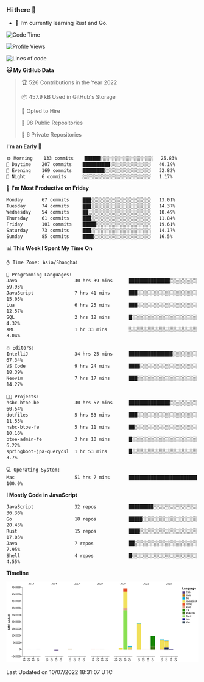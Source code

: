 ### Hi there 👋

- 🌱 I’m currently learning Rust and Go.

<!--START_SECTION:waka-->
![Code Time](http://img.shields.io/badge/Code%20Time-555%20hrs%2058%20mins-blue)

![Profile Views](http://img.shields.io/badge/Profile%20Views-0-blue)

![Lines of code](https://img.shields.io/badge/From%20Hello%20World%20I%27ve%20Written-895%20Thousand%20lines%20of%20code-blue)

**🐱 My GitHub Data** 

> 🏆 526 Contributions in the Year 2022
 > 
> 📦 457.9 kB Used in GitHub's Storage 
 > 
> 💼 Opted to Hire
 > 
> 📜 98 Public Repositories 
 > 
> 🔑 6 Private Repositories  
 > 
**I'm an Early 🐤** 

```text
🌞 Morning    133 commits    ██████░░░░░░░░░░░░░░░░░░░   25.83% 
🌆 Daytime    207 commits    ██████████░░░░░░░░░░░░░░░   40.19% 
🌃 Evening    169 commits    ████████░░░░░░░░░░░░░░░░░   32.82% 
🌙 Night      6 commits      ░░░░░░░░░░░░░░░░░░░░░░░░░   1.17%

```
📅 **I'm Most Productive on Friday** 

```text
Monday       67 commits     ███░░░░░░░░░░░░░░░░░░░░░░   13.01% 
Tuesday      74 commits     ███░░░░░░░░░░░░░░░░░░░░░░   14.37% 
Wednesday    54 commits     ██░░░░░░░░░░░░░░░░░░░░░░░   10.49% 
Thursday     61 commits     ███░░░░░░░░░░░░░░░░░░░░░░   11.84% 
Friday       101 commits    █████░░░░░░░░░░░░░░░░░░░░   19.61% 
Saturday     73 commits     ███░░░░░░░░░░░░░░░░░░░░░░   14.17% 
Sunday       85 commits     ████░░░░░░░░░░░░░░░░░░░░░   16.5%

```


📊 **This Week I Spent My Time On** 

```text
⌚︎ Time Zone: Asia/Shanghai

💬 Programming Languages: 
Java                     30 hrs 39 mins      ███████████████░░░░░░░░░░   59.95% 
JavaScript               7 hrs 41 mins       ███░░░░░░░░░░░░░░░░░░░░░░   15.03% 
Lua                      6 hrs 25 mins       ███░░░░░░░░░░░░░░░░░░░░░░   12.57% 
SQL                      2 hrs 12 mins       █░░░░░░░░░░░░░░░░░░░░░░░░   4.32% 
XML                      1 hr 33 mins        ░░░░░░░░░░░░░░░░░░░░░░░░░   3.04%

🔥 Editors: 
IntelliJ                 34 hrs 25 mins      ████████████████░░░░░░░░░   67.34% 
VS Code                  9 hrs 24 mins       ████░░░░░░░░░░░░░░░░░░░░░   18.39% 
Neovim                   7 hrs 17 mins       ███░░░░░░░░░░░░░░░░░░░░░░   14.27%

🐱‍💻 Projects: 
hsbc-btoe-be             30 hrs 57 mins      ███████████████░░░░░░░░░░   60.54% 
dotfiles                 5 hrs 53 mins       ███░░░░░░░░░░░░░░░░░░░░░░   11.53% 
hsbc-btoe-fe             5 hrs 11 mins       ██░░░░░░░░░░░░░░░░░░░░░░░   10.16% 
btoe-admin-fe            3 hrs 10 mins       █░░░░░░░░░░░░░░░░░░░░░░░░   6.22% 
springboot-jpa-querydsl  1 hr 53 mins        █░░░░░░░░░░░░░░░░░░░░░░░░   3.7%

💻 Operating System: 
Mac                      51 hrs 7 mins       █████████████████████████   100.0%

```

**I Mostly Code in JavaScript** 

```text
JavaScript               32 repos            █████████░░░░░░░░░░░░░░░░   36.36% 
Go                       18 repos            █████░░░░░░░░░░░░░░░░░░░░   20.45% 
Rust                     15 repos            ████░░░░░░░░░░░░░░░░░░░░░   17.05% 
Java                     7 repos             ██░░░░░░░░░░░░░░░░░░░░░░░   7.95% 
Shell                    4 repos             █░░░░░░░░░░░░░░░░░░░░░░░░   4.55%

```


**Timeline**

![Chart not found](https://raw.githubusercontent.com/elton/elton/main/charts/bar_graph.png) 


 Last Updated on 10/07/2022 18:31:07 UTC
<!--END_SECTION:waka-->

<!--
**elton/elton** is a ✨ _special_ ✨ repository because its `README.md` (this file) appears on your GitHub profile.

Here are some ideas to get you started:

- 🔭 I’m currently working on ...
- 🌱 I’m currently learning ...
- 👯 I’m looking to collaborate on ...
- 🤔 I’m looking for help with ...
- 💬 Ask me about ...
- 📫 How to reach me: ...
- 😄 Pronouns: ...
- ⚡ Fun fact: ...
-->
